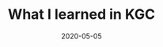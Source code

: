 ---
layout: post
title:  "What I learned in KGC"
ref: welcome
date:   2020-05-05
tags: career
lang: en
---